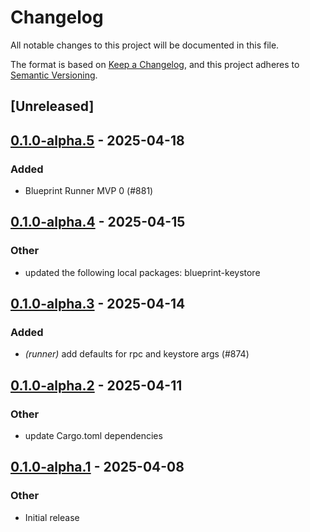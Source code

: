 # Changelog

All notable changes to this project will be documented in this file.

The format is based on [Keep a Changelog](https://keepachangelog.com/en/1.0.0/),
and this project adheres to [Semantic Versioning](https://semver.org/spec/v2.0.0.html).

## [Unreleased]

## [0.1.0-alpha.5](https://github.com/tangle-network/blueprint/compare/blueprint-runner-v0.1.0-alpha.4...blueprint-runner-v0.1.0-alpha.5) - 2025-04-18

### Added

- Blueprint Runner MVP 0 (#881)

## [0.1.0-alpha.4](https://github.com/tangle-network/blueprint/compare/blueprint-runner-v0.1.0-alpha.3...blueprint-runner-v0.1.0-alpha.4) - 2025-04-15

### Other

- updated the following local packages: blueprint-keystore

## [0.1.0-alpha.3](https://github.com/tangle-network/blueprint/compare/blueprint-runner-v0.1.0-alpha.2...blueprint-runner-v0.1.0-alpha.3) - 2025-04-14

### Added

- *(runner)* add defaults for rpc and keystore args (#874)

## [0.1.0-alpha.2](https://github.com/tangle-network/blueprint/compare/blueprint-runner-v0.1.0-alpha.1...blueprint-runner-v0.1.0-alpha.2) - 2025-04-11

### Other

- update Cargo.toml dependencies

## [0.1.0-alpha.1](https://github.com/tangle-network/blueprint/releases/tag/blueprint-runner-v0.1.0-alpha.1) - 2025-04-08

### Other

- Initial release
